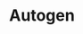 ---
title: Autogen
description: A framework from microsoft for building agents.
image: ../images/autogen.jpg
---